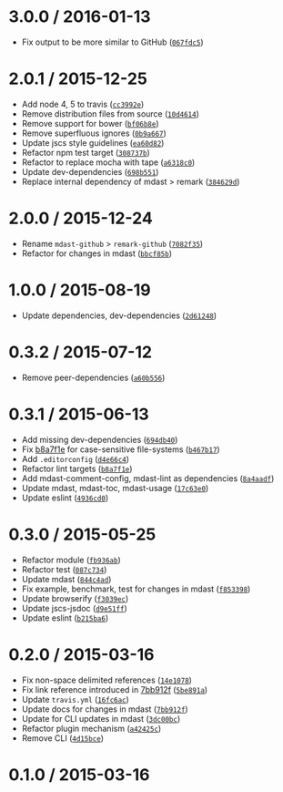<!--remark setext-->

<!--lint disable no-multiple-toplevel-headings-->

<!--lint disable maximum-line-length-->

3.0.0 / 2016-01-13
==================

*   Fix output to be more similar to GitHub ([`067fdc5`](https://github.com/wooorm/remark-github/commit/067fdc5))

2.0.1 / 2015-12-25
==================

*   Add node 4, 5 to travis ([`cc3992e`](https://github.com/wooorm/remark-github/commit/cc3992e))
*   Remove distribution files from source ([`10d4614`](https://github.com/wooorm/remark-github/commit/10d4614))
*   Remove support for bower ([`bf06b8e`](https://github.com/wooorm/remark-github/commit/bf06b8e))
*   Remove superfluous ignores ([`0b9a667`](https://github.com/wooorm/remark-github/commit/0b9a667))
*   Update jscs style guidelines ([`ea60d82`](https://github.com/wooorm/remark-github/commit/ea60d82))
*   Refactor npm test target ([`308737b`](https://github.com/wooorm/remark-github/commit/308737b))
*   Refactor to replace mocha with tape ([`a6318c0`](https://github.com/wooorm/remark-github/commit/a6318c0))
*   Update dev-dependencies ([`698b551`](https://github.com/wooorm/remark-github/commit/698b551))
*   Replace internal dependency of mdast > remark ([`384629d`](https://github.com/wooorm/remark-github/commit/384629d))

2.0.0 / 2015-12-24
==================

*   Rename `mdast-github` > `remark-github` ([`7082f35`](https://github.com/wooorm/remark-github/commit/7082f35))
*   Refactor for changes in mdast ([`bbcf85b`](https://github.com/wooorm/remark-github/commit/bbcf85b))

1.0.0 / 2015-08-19
==================

*   Update dependencies, dev-dependencies ([`2d61248`](https://github.com/wooorm/remark-github/commit/2d61248))

0.3.2 / 2015-07-12
==================

*   Remove peer-dependencies ([`a60b556`](https://github.com/wooorm/remark-github/commit/a60b556))

0.3.1 / 2015-06-13
==================

*   Add missing dev-dependencies ([`694db40`](https://github.com/wooorm/remark-github/commit/694db40))
*   Fix [b8a7f1e](https://github.com/wooorm/remark-github/commit/b8a7f1e) for case-sensitive file-systems ([`b467b17`](https://github.com/wooorm/remark-github/commit/b467b17))
*   Add `.editorconfig` ([`d4e66c4`](https://github.com/wooorm/remark-github/commit/d4e66c4))
*   Refactor lint targets ([`b8a7f1e`](https://github.com/wooorm/remark-github/commit/b8a7f1e))
*   Add mdast-comment-config, mdast-lint as dependencies ([`8a4aadf`](https://github.com/wooorm/remark-github/commit/8a4aadf))
*   Update mdast, mdast-toc, mdast-usage ([`17c63e0`](https://github.com/wooorm/remark-github/commit/17c63e0))
*   Update eslint ([`4936cd0`](https://github.com/wooorm/remark-github/commit/4936cd0))

0.3.0 / 2015-05-25
==================

*   Refactor module ([`fb936ab`](https://github.com/wooorm/remark-github/commit/fb936ab))
*   Refactor test ([`087c734`](https://github.com/wooorm/remark-github/commit/087c734))
*   Update mdast ([`844c4ad`](https://github.com/wooorm/remark-github/commit/844c4ad))
*   Fix example, benchmark, test for changes in mdast ([`f853398`](https://github.com/wooorm/remark-github/commit/f853398))
*   Update browserify ([`f3039ec`](https://github.com/wooorm/remark-github/commit/f3039ec))
*   Update jscs-jsdoc ([`d9e51ff`](https://github.com/wooorm/remark-github/commit/d9e51ff))
*   Update eslint ([`b215ba6`](https://github.com/wooorm/remark-github/commit/b215ba6))

0.2.0 / 2015-03-16
==================

*   Fix non-space delimited references ([`14e1078`](https://github.com/wooorm/remark-github/commit/14e1078))
*   Fix link reference introduced in [7bb912f](https://github.com/wooorm/remark-github/commit/7bb912f) ([`5be891a`](https://github.com/wooorm/remark-github/commit/5be891a))
*   Update `travis.yml` ([`16fc6ac`](https://github.com/wooorm/remark-github/commit/16fc6ac))
*   Update docs for changes in mdast ([`7bb912f`](https://github.com/wooorm/remark-github/commit/7bb912f))
*   Update for CLI updates in mdast ([`3dc00bc`](https://github.com/wooorm/remark-github/commit/3dc00bc))
*   Refactor plugin mechanism ([`a42425c`](https://github.com/wooorm/remark-github/commit/a42425c))
*   Remove CLI ([`4d15bce`](https://github.com/wooorm/remark-github/commit/4d15bce))

0.1.0 / 2015-03-16
==================
